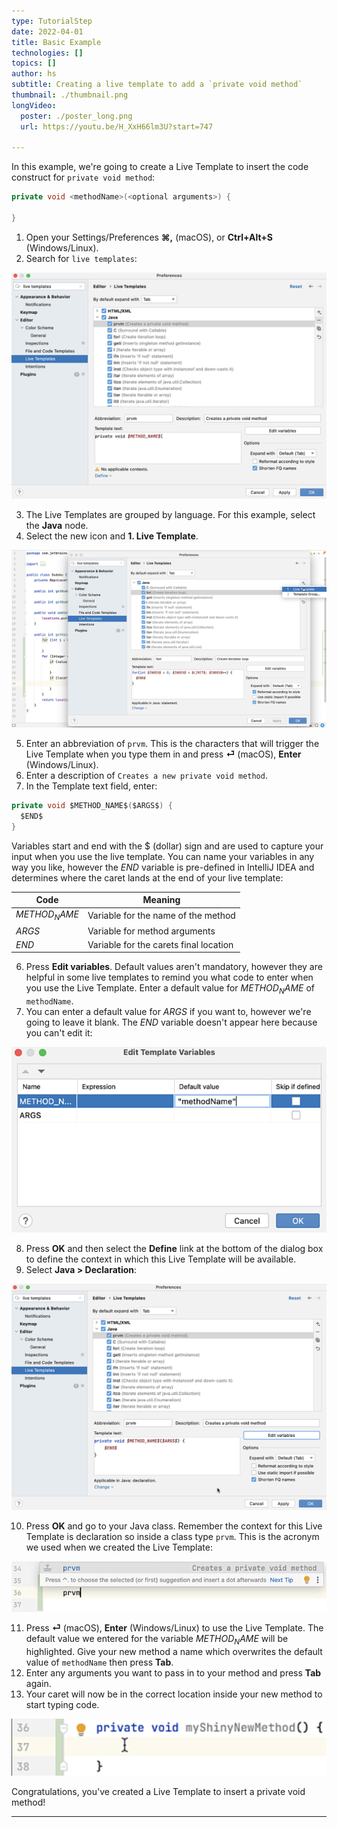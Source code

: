 ```yaml
---
type: TutorialStep
date: 2022-04-01
title: Basic Example 
technologies: []
topics: []
author: hs
subtitle: Creating a live template to add a `private void method`
thumbnail: ./thumbnail.png
longVideo:
  poster: ./poster_long.png
  url: https://youtu.be/H_XxH66lm3U?start=747

---
```


In this example, we're going to create a Live Template to insert the code construct for `private void method`:

```java
private void <methodName>(<optional arguments>) {
  
}
```

1. Open your Settings/Preferences **⌘,** (macOS), or **Ctrl+Alt+S** (Windows/Linux).
2. Search for `live templates`:

![Settings and Preferences](settings-preferences.png)

3. The Live Templates are grouped by language. For this example, select the **Java** node.
4. Select the new icon and **1. Live Template**. 

![New Live Template option](new-live-template.png)

5. Enter an abbreviation of `prvm`. This is the characters that will trigger the Live Template when you type them in and press **⏎** (macOS), **Enter** (Windows/Linux).
6. Enter a description of `Creates a new private void method`.
7. In the Template text field, enter:

```java
private void $METHOD_NAME$($ARGS$) {
  $END$
}
```

Variables start and end with the $ (dollar) sign and are used to capture your input when you use the live template. You can name your variables in any way you like, however the $END$ variable is pre-defined in IntelliJ IDEA and determines where the caret lands at the end of your live template:

| Code         | Meaning                                | 
|--------------|----------------------------------------|
| $METHOD_NAME$  | Variable for the name of the method  |
| $ARGS$  | Variable for method arguments          |
| $END$  | Variable for the carets final location |


6. Press **Edit variables**. Default values aren't mandatory, however they are helpful in some live templates to remind you what code to enter when you use the Live Template. Enter a default value for $METHOD_NAME$ of `methodName`.
7. You can enter a default value for $ARGS$ if you want to, however we're going to leave it blank. The $END$ variable doesn't appear here because you can't edit it:

![Edit variables](edit-template-variables.png)

8. Press **OK** and then select the **Define** link at the bottom of the dialog box to define the context in which this Live Template will be available.
9. Select **Java > Declaration**:

![Code for basic live template example](basic-example.png)

10. Press **OK** and go to your Java class. Remember the context for this Live Template is declaration so inside a class type `prvm`. This is the acronym we used when we created the Live Template:

![Invoking the private void method live template](prvm.png)

11. Press **⏎** (macOS), **Enter** (Windows/Linux) to use the Live Template. The default value we entered for the variable $METHOD_NAME$ will be highlighted. Give your new method a name which overwrites the default value of `methodName` then press **Tab**. 
12. Enter any arguments you want to pass in to your method and press **Tab** again. 
13. Your caret will now be in the correct location inside your new method to start typing code. 

![Private void method declaration](private-void-method.png)

Congratulations, you've created a Live Template to insert a private void method!

---